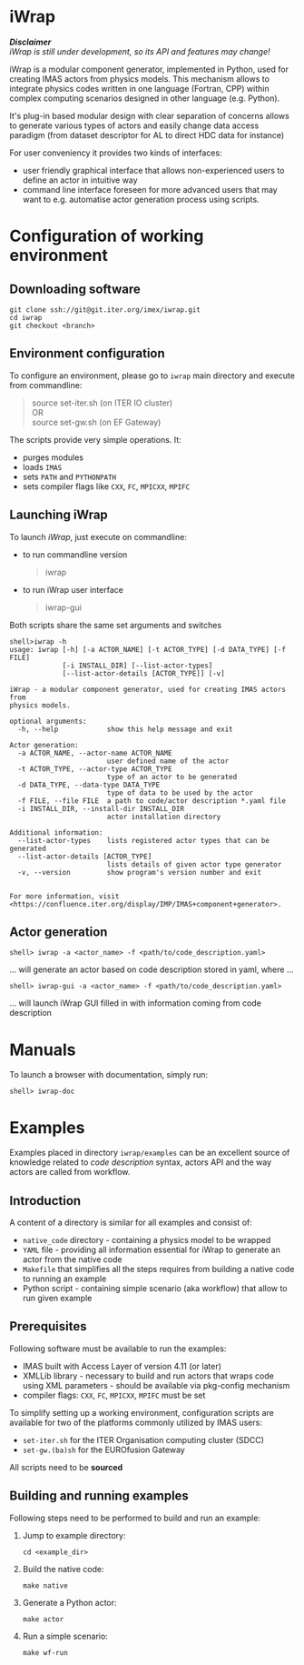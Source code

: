 # iWrap
_**Disclaimer**_  
_iWrap is still under development, so its API and features may change!_

iWrap is a modular component generator, implemented in Python, used for creating IMAS actors from physics models. This mechanism allows to integrate physics codes written in one language (Fortran, CPP) within complex computing scenarios designed in other language (e.g. Python).

It's plug-in based modular design with clear separation of concerns allows to generate various types of actors and easily change data access paradigm (from dataset descriptor for AL to direct HDC data for instance)

For user conveniency it provides two kinds of interfaces: 
* user friendly graphical interface that allows non-experienced users to define an actor in intuitive way 
* command line interface foreseen for more advanced users that may want to e.g. automatise actor generation process using scripts.

# Configuration of working environment

## Downloading software
    git clone ssh://git@git.iter.org/imex/iwrap.git
    cd iwrap
    git checkout <branch>

## Environment configuration
To configure an environment, please go to `iwrap` main directory and execute from commandline: 
> source set-iter.sh (on ITER IO cluster)  
> OR  
> source set-gw.sh (on EF Gateway)

The scripts provide very simple operations. It:
* purges modules
* loads `IMAS`
* sets `PATH` and `PYTHONPATH`
* sets compiler flags like `CXX`, `FC`, `MPICXX`, `MPIFC`

## Launching iWrap
To launch _iWrap_, just execute on commandline:
* to run commandline version
    > iwrap
* to  run iWrap user interface
    > iwrap-gui
  
Both scripts share the same set arguments and switches
```This is a code block.
shell>iwrap -h
usage: iwrap [-h] [-a ACTOR_NAME] [-t ACTOR_TYPE] [-d DATA_TYPE] [-f FILE]
             [-i INSTALL_DIR] [--list-actor-types]
             [--list-actor-details [ACTOR_TYPE]] [-v]

iWrap - a modular component generator, used for creating IMAS actors from
physics models.

optional arguments:
  -h, --help            show this help message and exit

Actor generation:
  -a ACTOR_NAME, --actor-name ACTOR_NAME
                        user defined name of the actor
  -t ACTOR_TYPE, --actor-type ACTOR_TYPE
                        type of an actor to be generated
  -d DATA_TYPE, --data-type DATA_TYPE
                        type of data to be used by the actor
  -f FILE, --file FILE  a path to code/actor description *.yaml file
  -i INSTALL_DIR, --install-dir INSTALL_DIR
                        actor installation directory

Additional information:
  --list-actor-types    lists registered actor types that can be generated
  --list-actor-details [ACTOR_TYPE]
                        lists details of given actor type generator
  -v, --version         show program's version number and exit


For more information, visit <https://confluence.iter.org/display/IMP/IMAS+component+generator>.
```
## Actor generation
`shell> iwrap -a <actor_name> -f <path/to/code_description.yaml>`

... will generate an actor based on code description stored in yaml, where ...

`shell> iwrap-gui -a <actor_name> -f <path/to/code_description.yaml>`

... will launch iWrap GUI filled in with information coming from code description 

# Manuals
To launch a browser with documentation, simply run:

`shell> iwrap-doc`

# Examples
Examples placed in directory `iwrap/examples` can be an excellent source of knowledge
related to _code description_ syntax, actors API and the way actors are called from workflow.

## Introduction

A content of a directory is similar for all examples and consist of:
 
- `native_code` directory - containing a physics model to be wrapped 
- `YAML` file - providing all information essential for iWrap to generate an actor from the native code
- `Makefile` that simplifies all the steps requires from building a native code to running an example
-  Python script - containing simple scenario (aka workflow) that allow to run given example

## Prerequisites

Following software must be available to run the examples:

- IMAS built with Access Layer of version 4.11 (or later)
- XMLLib library - necessary to build and run actors that wraps code using XML parameters - should be available via pkg-config mechanism
- compiler flags: `CXX`, `FC`, `MPICXX`, `MPIFC` must be set

To simplify setting up a working environment, configuration scripts are available for two of the platforms
commonly utilized by IMAS users:
- `set-iter.sh` for the ITER Organisation computing cluster (SDCC)
- `set-gw.(ba)sh` for the EUROfusion Gateway

All scripts need to be **sourced**

## Building and running examples 

Following steps need to be performed to build and run an example:

1. Jump to example directory:
    ```Shell
    cd <example_dir>
    ```

2. Build the native code:
     ```Shell
    make native
    ```

3. Generate a Python actor:
    ```Shell
    make actor
    ```
   
4. Run a simple scenario:
    ```Shell
    make wf-run
    ```
